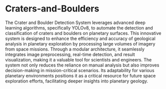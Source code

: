 # Craters-and-Boulders
The Crater and Boulder Detection System leverages advanced deep learning algorithms, specifically YOLOv8, to automate the detection and classification of craters and boulders on planetary surfaces. This innovative system is designed to enhance the efficiency and accuracy of geological analysis in planetary exploration by processing large volumes of imagery from space missions. Through a modular architecture, it seamlessly integrates image preprocessing, real-time detection, and result visualization, making it a valuable tool for scientists and engineers. The system not only reduces the reliance on manual analysis but also improves decision-making in mission-critical scenarios. Its adaptability for various planetary environments positions it as a critical resource for future space exploration efforts, facilitating deeper insights into planetary geology.
